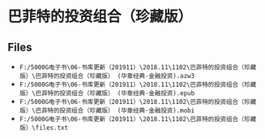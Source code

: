 # 巴菲特的投资组合（珍藏版）

## Files

- `F:/5000G电子书\06-书库更新（201911）\2018.11\1102\巴菲特的投资组合（珍藏版）\巴菲特的投资组合（珍藏版） (华章经典·金融投资).azw3`
- `F:/5000G电子书\06-书库更新（201911）\2018.11\1102\巴菲特的投资组合（珍藏版）\巴菲特的投资组合（珍藏版） (华章经典·金融投资).epub`
- `F:/5000G电子书\06-书库更新（201911）\2018.11\1102\巴菲特的投资组合（珍藏版）\巴菲特的投资组合（珍藏版） (华章经典·金融投资).mobi`
- `F:/5000G电子书\06-书库更新（201911）\2018.11\1102\巴菲特的投资组合（珍藏版）\files.txt`
